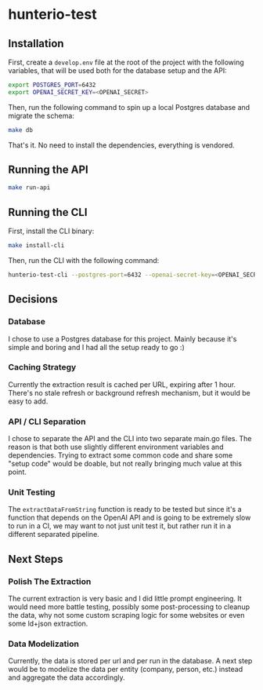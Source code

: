 # hunterio-test

## Installation

First, create a `develop.env` file at the root of the project with the following variables, that will be used both for the database setup and the API:

```bash
export POSTGRES_PORT=6432
export OPENAI_SECRET_KEY=<OPENAI_SECRET>
```

Then, run the following command to spin up a local Postgres database and migrate the schema:

```bash
make db
```


That's it. No need to install the dependencies, everything is vendored.

## Running the API

```bash
make run-api
```

## Running the CLI

First, install the CLI binary:

```bash
make install-cli
```

Then, run the CLI with the following command:

```bash
hunterio-test-cli --postgres-port=6432 --openai-secret-key=<OPENAI_SECRET> https://hunter.io/about
```

## Decisions

### Database

I chose to use a Postgres database for this project. Mainly because it's simple and boring and I had all the setup ready to go :)

### Caching Strategy

Currently the extraction result is cached per URL, expiring after 1 hour. There's no stale refresh or background refresh mechanism, but it would be easy to add.

### API / CLI Separation

I chose to separate the API and the CLI into two separate main.go files. The reason is that both use slightly different environment variables and dependencies. Trying to extract some common code and share some "setup code" would be doable, but not really bringing much value at this point.

### Unit Testing

The `extractDataFromString` function is ready to be tested but since it's a function that depends on the OpenAI API and is going to be extremely slow to run in a CI, we may want to not just unit test it, but rather run it in a different separated pipeline.

## Next Steps

### Polish The Extraction

The current extraction is very basic and I did little prompt engineering. It would need more battle testing, possibly some post-processing to cleanup the data, why not some custom scraping logic for some websites or even some ld+json extraction.

### Data Modelization

Currently, the data is stored per url and per run in the database. A next step would be to modelize the data per entity (company, person, etc.) instead and aggregate the data accordingly.
